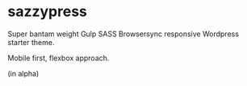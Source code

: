 # sazzypress

Super bantam weight Gulp SASS Browsersync responsive Wordpress starter theme.

Mobile first, flexbox approach.

(in alpha)
